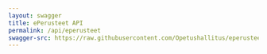 ```yaml
---
layout: swagger
title: ePerusteet API
permalink: /api/eperusteet
swagger-src: https://raw.githubusercontent.com/Opetushallitus/eperusteet/master/generated/eperusteet-ext.spec.json
---
```

